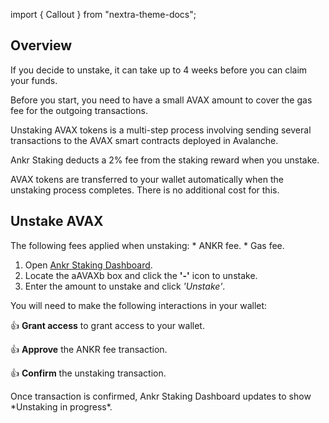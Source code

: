 import { Callout } from "nextra-theme-docs";

## Overview

If you decide to unstake, it can take up to 4 weeks before you can claim your funds.

<Callout> 
Before you start, you need to have a small AVAX amount to cover the gas fee for the outgoing transactions.

Unstaking AVAX tokens is a multi-step process involving sending several transactions to the AVAX smart contracts deployed in Avalanche.

Ankr Staking deducts a 2% fee from the staking reward when you unstake.

AVAX tokens are transferred to your wallet automatically when the unstaking process completes. There is no additional cost for this.
</Callout>

## Unstake AVAX

<Callout type="warning" emoji="❗">
The following fees applied when unstaking:
* ANKR fee.
* Gas fee. 
</Callout>

1. Open [Ankr Staking Dashboard](https://www.ankr.com/staking/dashboard/).
3. Locate the aAVAXb box and click the **'-'** icon to unstake.
4. Enter the amount to unstake and click *'Unstake'*.

You will need to make the following interactions in your wallet:

👍 **Grant access** to grant access to your wallet.

👍 **Approve** the ANKR fee transaction.

👍 **Confirm** the unstaking transaction.

<Callout emoji="✅">
Once transaction is confirmed, Ankr Staking Dashboard updates to show *Unstaking in progress*.
</Callout>

